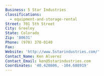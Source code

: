 ```yaml
---
Business: 5 Star Industries
classifications:
  - equipment-and-storage-rental
Street: 701 5th Street
City: Greeley
State: Colorado
Zip: '80631'
Phone: (970) 378-0140
Fax:
Website: 'http://www.5starindustries.com/'
Contact_Name: Ken Alverez
Contact_Email: ken@5starindustries.com
Coordinates: '40.428606, -104.688919'
---
```



